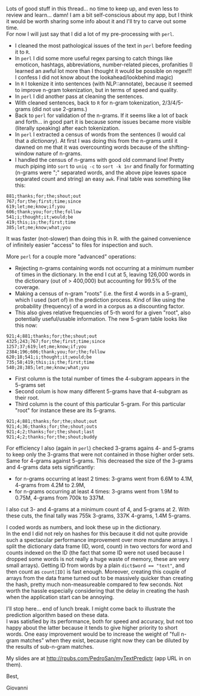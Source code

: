 Lots of good stuff in this thread... no time to keep up, and even less to review and learn... damn!
I am a bit self-conscious about my app, but I think it would be worth sharing some info about it and I'll try to carve out some time.  
For now I will just say that I did a lot of my pre-processing with `perl`. 

* I cleaned the most pathological issues of the text in `perl` before feeding it to `R`.  
* In `perl` I did some more useful regex parsing to catch things like emoticon, hashtags, abbreviations, number-related pieces, profanities (I learned an awful lot more than I thought it would be possible on regex!!!  I confess I did not know about the lookahead/lookbehind magic)
* In `R` I tokenize it into sentences (with NLP::annotate), because it seemed to improve n-gram tokenization, but in terms of speed and quality.
* In `perl` I did another pass at cleaning the sentences.
* With cleaned sentences, back to `R` for n-gram tokenization, 2/3/4/5-grams (did not use 2-grams.)
* Back to `perl` for validation of the n-grams.  If it seems like a lot of back and forth... in good part it is because
some issues became more visible (literally speaking) after each tokenization.
* In `perl` I extracted a census of words from the sentences (I would cal that a _dictionary_).  At first I was doing this from
the n-grams until it dawned on me that it was overcounting words because of the shifting-window nature of n-grams.
* I handled the census of n-grams with good old command line!  Pretty much piping into `sort` to `uniq -c` to `sort -k 1nr` and
finally for formatting (n-grams were ";" separated words, and the above pipe leaves space separated count and string) an easy
`awk`.  Final table was something like this:
```
881;thanks;for;the;shout;out
767;for;the;first;time;since
619;let;me;know;if;you
606;thank;you;for;the;follow
541;i;thought;it;would;be
419;this;is;the;first;time
385;let;me;know;what;you
```
It was faster (not-slower) than doing this in R. with the gained convenience of infinitely easier "access" to files for inspection
and such.

More `perl` for a couple more "advanced" operations:
* Rejecting n-grams containing words not occurring at a minimum number of times in the dictionary. 
In the end I cut at 5, leaving 126,000 words in the dictionary (out of > 400,000) but accounting for 99.5% 
of the coverage.
* Making a census of n-gram "roots" (i.e. the first 4 words in a 5-gram), which I used (sort of) in the prediction 
  process.  Kind of like using the probability (frequency) of a word in a corpus as a discounting factor.
* This also gives relative frequencies of 5-th word for a given "root", also potentially useful/usable information.
The new 5-gram table looks like this now:
```
921;4;881;thanks;for;the;shout;out
4325;243;767;for;the;first;time;since
1257;37;619;let;me;know;if;you
2384;196;606;thank;you;for;the;follow
620;18;541;i;thought;it;would;be
735;58;419;this;is;the;first;time
540;28;385;let;me;know;what;you
```
* First column is the total number of times the 4-subgram appears in the 5-grams set
* Second colum is how many different 5-grams have that 4-subgram as their root.
* Third column is the count of this particular 5-gram.
For this particular "root" for instance these are its 5-grams.
```
921;4;881;thanks;for;the;shout;out
921;4;36;thanks;for;the;shout;outs
921;4;2;thanks;for;the;shout;last
921;4;2;thanks;for;the;shout;buddy
```

For efficiency I also (again in `perl`) checked 3-grams agains 4- and 5-grams to keep only the 3-grams that 
were not contained in those higher order sets. Same for 4-grams against 5-grams.  This decreased the size
of the 3-grams and 4-grams data sets significantly:
* for n-grams occurring at least 2 times: 3-grams went from 6.6M to 4.1M, 4-grams from 4.2M to 2.9M,
* for n-grams occurring at least 4 times: 3-grams went from 1.9M to 0.75M, 4-grams from 700k to 337M.

I also cut 3- and 4-grams at a minimum count of 4, and 5-grams at 2.
With these cuts, the final tally was 755k 3-grams, 337K 4-grams, 1.4M 5-grams.

I coded words as numbers, and look these up in the dictionary.  
In the end I did not rely on hashes for this because it did not quite provide such a spectacular
performance improvement over more mundane arrays.  I split the dictionary data frame (ID, word, count)
in two vectors for word and counts indexed on the ID (the fact that some ID were not used because
I dropped some words is not really a huge waste of memory, these are very small arrays).
Getting ID from words by a plain `dict$word == "text"`, and then count as `count[ID]` is fast enough.
Moreover, creating this couple of arrays from the data frame turned out to be massively quicker
than creating the hash, pretty much non-measureable compared to few seconds.  Not worth the hassle
especially considering that the delay in creating the hash when the application start can be annoying.

I'll stop here... end of lunch break.
I might come back to illustrate the prediction algorithm based on these data.  
I was satisfied by its performance, both for speed and accuracy, but not too happy about the latter because it
tends to give higher priority to short words.  One easy improvement would be to increase the weight of
"full n-gram matches" when they exist, because right now they can be diluted by the results of sub-n-gram matches.

My slides are at http://rpubs.com/PedroSan/myTextPredictr (app URL in on them).

Best,

Giovanni

